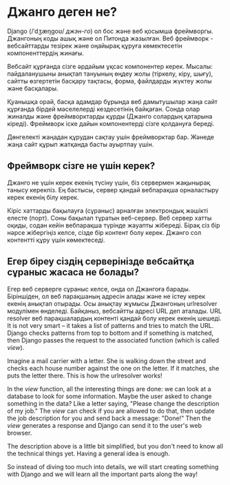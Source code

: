# Джанго деген не?

Django (/ˈdʒæŋɡoʊ/ *джэн-го*) ол бос және веб қосымша фреймворгы. Джангоның коды ашық және ол Питонда жазылған. Веб фреймворк - вебсайттарды тезірек және оңайырақ құруға көмектесетін компоненттердің жинағы.

Вебсайт құрғанда сізге әрдайым ұқсас компонентер керек. Мысалы: пайдаланушыны анықтап тануының өңдеу жолы (тіркелу, кіру, шығу), сайтты өзгертетін басқару тақтасы, форма, файлдарды жүктеу жолы және басқалары.

Қуанышқа орай, басқа адамдар бұрында веб дамытушылар жаңа сайт құрғанда бірдей мәселелерді кездесетінің байқаған. Сонда олар жиналды және фреймворктарды құрды (Джанго солардың қатарына кіреді). Фреймворк іске дайын компонентерді сізге қолдануға береді.

Дөнгелекті жаңадан құрудан сақтау ушін фреймворктар бар. Жәнеде жаңа сайт құрып жатқанда басты ауыртпау үшін.

## Фреймворк сізге не үшін керек?

Джанго не үшін керек екенің түсіну үшін, біз сервермен жақынырақ танысу керекпіз. Ең бастысы, сервер қандай вебпарақша орналастыру керек екенің білу керек.

Кіріс хаттарды бақылауға (сұраныс) арналған электрондық жәшікті елесте (порт). Соны бақылап тұратын веб-cервер. Веб сервер хатты оқиды, содан кейін вебпарақша түрінде жауапты жібереді. Бірақ сіз бір нәрсе жібергіңіз келсе, сізде бір контент болу керек. Джанго сол контентті құру үшін көмектеседі.

## Егер біреу сіздің серверінізде вебсайтқа сұраныс жасаса не болады? 

Егер веб серверге сұраныс келсе, онда ол Джангоға барады. Біріншіден, ол веб парақшаның адресін алады және не істеу керек екенің анықтап отырады. Осы анықтау жұмысы Джангоның urlresolver модулімен өнделеді. Байқаныз, вебсайтты адресі URL деп аталады. URL resolver веб парақшалардың контенті қандай болу керек екенің шешеді. It is not very smart – it takes a list of patterns and tries to match the URL. Django checks patterns from top to bottom and if something is matched, then Django passes the request to the associated function (which is called *view*).

Imagine a mail carrier with a letter. She is walking down the street and checks each house number against the one on the letter. If it matches, she puts the letter there. This is how the urlresolver works!

In the *view* function, all the interesting things are done: we can look at a database to look for some information. Maybe the user asked to change something in the data? Like a letter saying, "Please change the description of my job." The *view* can check if you are allowed to do that, then update the job description for you and send back a message: "Done!" Then the *view* generates a response and Django can send it to the user's web browser.

The description above is a little bit simplified, but you don't need to know all the technical things yet. Having a general idea is enough.

So instead of diving too much into details, we will start creating something with Django and we will learn all the important parts along the way!